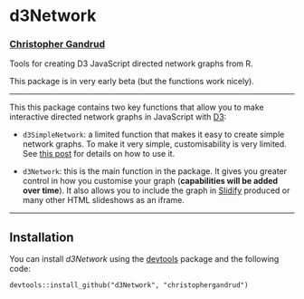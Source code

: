 # d3Network

### [Christopher Gandrud](http://christophergandrud.blogspot.com/p/biocontact.html)

Tools for creating D3 JavaScript directed network graphs from R.

This package is in very early beta (but the functions work nicely).

---

This this package contains two key functions that allow you to make interactive directed network graphs in JavaScript with [D3](http://d3js.org/):

- `d3SimpleNetwork`: a limited function that makes it easy to create simple network graphs. To make it very simple, customisability is very limited. See [this post](http://christophergandrud.blogspot.kr/2013/06/quick-and-simple-d3-network-graphs-from.html) for details on how to use it.

- `d3Network`: this is the main function in the package. It gives you greater control in how you customise your graph (**capabilities will be added over time**). It also allows you to include the graph in [Slidify](http://slidify.org/) produced or many other HTML slideshows as an iframe.


---

## Installation

You can install *d3Network* using the [devtools](https://github.com/hadley/devtools) package and the following code:

```
devtools::install_github("d3Network", "christophergandrud")
```


